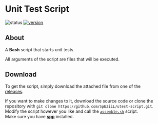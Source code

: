 # Unit Test Script #

![status][status-img] [![version][version-img]][version-link]

## About ##

A **Bash** script that starts unit tests.

All arguments of the script are files that will be executed.

## Download ##

To get the script, simply download the attached file from one of the
[releases](https://github.com/SpEZiiL/utest-script/releases).

If you want to make changes to it, download the source code or clone the
repository with `git clone https://github.com/SpEZiiL/utest-script.git`.  
Modify the script however you like and call the [`assemble.sh`](assemble.sh)
script.  
Make sure you have [**spp**](https://github.com/SpEZiiL/spp) installed.

<!-- Shields -->

[status-img]: https://img.shields.io/badge/dynamic/json.svg?label=status&url=http%3A%2F%2Fspeziil.ddns.net%2Frepos%2Futest-script.json&query=%24.status&colorB=brightgreen
[version-img]: https://img.shields.io/badge/dynamic/json.svg?label=version&url=http%3A%2F%2Fspeziil.ddns.net%2Frepos%2Futest-script.json&query=%24.version&colorB=blue
[version-link]: https://github.com/SpEZiiL/utest-script/releases/latest "Latest version"
